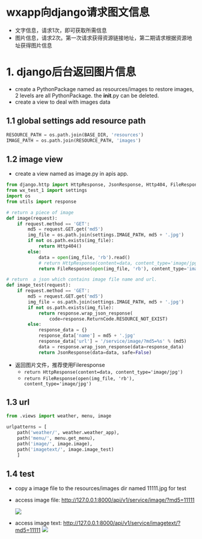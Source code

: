 # wxapp向django请求图文信息

- 文字信息，请求1次，即可获取所需信息
- 图片信息，请求2次。第一次请求获得资源链接地址，第二期请求根据资源地址获得图片信息

# 1. django后台返回图片信息
- create a PythonPackage named as resources/images to restore images, 2 levels are all PythonPackage. the __init__.py can be deleted.
- create a view to deal with images data

## 1.1 global settings add resource path
```python
RESOURCE_PATH = os.path.join(BASE_DIR, 'resources')
IMAGE_PATH = os.path.join(RESOURCE_PATH, 'images')
```
## 1.2 image view
- create a view named as image.py in apis app.
```python
from django.http import HttpResponse, JsonResponse, Http404, FileResponse
from wx_test_1 import settings
import os
from utils import response

# return a piece of image
def image(request):
    if request.method == 'GET':
        md5 = request.GET.get('md5')
        img_file = os.path.join(settings.IMAGE_PATH, md5 + '.jpg')
        if not os.path.exists(img_file):
            return Http404()
        else:
            data = open(img_file, 'rb').read()
            # return HttpResponse(content=data, content_type='image/jpg')
            return FileResponse(open(img_file, 'rb'), content_type='image/jpg')

# return  a json which contains image file name and url.
def image_test(request):
    if request.method == 'GET':
        md5 = request.GET.get('md5')
        img_file = os.path.join(settings.IMAGE_PATH, md5 + '.jpg')
        if not os.path.exists(img_file):
            return response.wrap_json_response(
                code=response.ReturnCode.RESOURCE_NOT_EXIST)
        else:
            response_data = {}
            response_data['name'] = md5 + '.jpg'
            response_data['url'] = '/service/image/?md5=%s' % (md5)
            data = response.wrap_json_response(data=response_data)
            return JsonResponse(data=data, safe=False)
```
- 返回图片文件，推荐使用Fileresponse
  - `return HttpResponse(content=data, content_type='image/jpg')`
  - `return FileResponse(open(img_file, 'rb'), content_type='image/jpg')`
## 1.3 url
```python
from .views import weather, menu, image

urlpatterns = [
    path('weather/', weather.weather_app),
    path('menu/', menu.get_menu),
    path('image/', image.image),
    path('imagetext/', image.image_test)
    ]
```
## 1.4 test 
- copy a image file to the resources/images dir named 11111.jpg for test
- access image file: http://127.0.0.1:8000/api/v1/service/image/?md5=11111

    ![](https://i.loli.net/2019/06/09/5cfc93024712416737.png)
- access image text: http://127.0.0.1:8000/api/v1/service/imagetext/?md5=11111
    ![](https://i.loli.net/2019/06/09/5cfc94063fa7285123.png)
